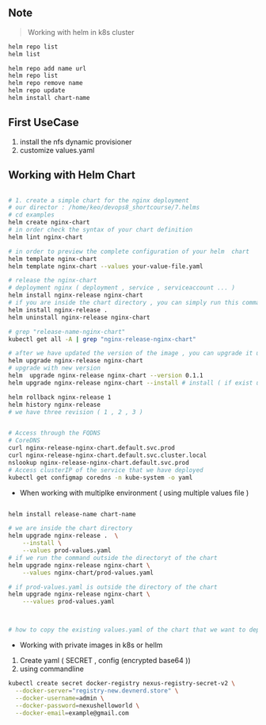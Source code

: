 ## Note 
> Working with helm in k8s cluster 


```bash 
helm repo list 
helm list 

helm repo add name url 
helm repo list 
helm repo remove name 
helm repo update 
helm install chart-name 
```

## First UseCase 
1. install  the nfs dynamic provisioner 
2. customize values.yaml


## Working with Helm Chart 

```bash 

# 1. create a simple chart for the nginx deployment 
# our director : /home/keo/devops8_shortcourse/7.helms
# cd examples
helm create nginx-chart   
# in order check the syntax of your chart definition 
helm lint nginx-chart

# in order to preview the complete configuration of your helm  chart
helm template nginx-chart 
helm template nginx-chart --values your-value-file.yaml

# release the nginx-chart 
# deployment nginx ( deployment , service , serviceaccount ... )
helm install nginx-release nginx-chart
# if you are inside the chart directory , you can simply run this command
helm install nginx-release . 
helm uninstall nginx-release nginx-chart

# grep "release-name-nginx-chart" 
kubectl get all -A | grep "nginx-release-nginx-chart"

# after we have updated the version of the image , you can upgrade it using the command : 
helm upgrade nginx-release nginx-chart 
# upgrade with new version 
helm  upgrade nginx-release nginx-chart --version 0.1.1
helm upgrade nginx-release nginx-chart --install # install ( if exist upgrade)

helm rollback nginx-release 1 
helm history nginx-release
# we have three revision ( 1 , 2 , 3 )


# Access through the FQDNS 
# CoreDNS
curl nginx-release-nginx-chart.default.svc.prod
curl nginx-release-nginx-chart.default.svc.cluster.local
nslookup nginx-release-nginx-chart.default.svc.prod
# Access clusterIP of the service that we have deployed 
kubectl get configmap coredns -n kube-system -o yaml

```

* When working with multiplke environment ( using multiple values file )

```bash 

helm install release-name chart-name 

# we are inside the chart directory 
helm upgrade nginx-release .  \
    --install \
    --values prod-values.yaml
# if we run the command outside the directoryt of the chart 
helm upgrade nginx-release nginx-chart \
    --values nginx-chart/prod-values.yaml

# if prod-values.yaml is outside the directory of the chart 
helm upgrade nginx-release nginx-chart \
    ---values prod-values.yaml 



# how to copy the existing values.yaml of the chart that we want to deploy ! 
```


* Working with private images in k8s or hellm 
1. Create yaml ( SECRET , config (encrypted base64 ))
2. using commandline 
```bash 
kubectl create secret docker-registry nexus-registry-secret-v2 \
  --docker-server="registry-new.devnerd.store" \
  --docker-username=admin \
  --docker-password=nexushelloworld \
  --docker-email=example@gmail.com

```